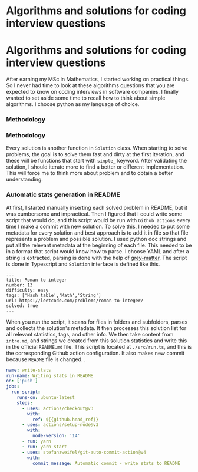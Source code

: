 # Algorithms and solutions for coding interview questions

# Algorithms and solutions for coding interview questions

After earning my MSc in Mathematics, I started working on practical things. So I never had time to look at these algorithms questions that you are expected to know on coding interviews in software companies.
I finally wanted to set aside some time to recall how to think about simple algorithms. I choose python as my language of choice.


### Methodology

### Methodology
Every solution is another function in `Solution` class.
When starting to solve problems, the goal is to solve them fast and dirty at the first iteration, and these will be functions that start with `simple_` keyword.
After validating the solution, I should iterate more to find a better or different implementation. This will force me 
to think more about problem and to obtain a better understanding.


### Automatic stats generation in README
At first, I started manually inserting each solved problem in README, but it was cumbersome and impractical.
Then I figured that I could write some script that would do, and this script would be run with `Github actions` every time I make a commit with new solution.
To solve this, I needed to put some metadata for every solution and
best approach is to add it in file so that file represents a problem and possible solution.
I used python doc strings and put all the relevant metadata at the beginning of each file.
This needed to be in a format that script would know how to parse. I choose YAML and after a string is extracted,
parsing is done with the help of [grey-matter](https://github.com/jonschlinkert/gray-matter).
The script is done in Typescript and `Solution` interface is defined like this.


```angular2html
---
title: Roman to integer
number: 13
difficulty: easy
tags: ['Hash table','Math','String']
url: https://leetcode.com/problems/roman-to-integer/
solved: true
---
```

When you run the script, it scans for files in folders and subfolders, parses and collects the solution's metadata. It then processes this solution list for all relevant statistics, tags, and other info. 
We then take content from `intro.md`, and strings we created from this solution statistics and write this in 
the official `README.md` file.
This script is located at `./src/run.ts`, and this is the corresponding Github action configuration.
It also makes new commit because `README` file is changed.
.
```yaml
name: write-stats
run-name: Writing stats in README
on: ['push']
jobs:
  run-script:
    runs-on: ubuntu-latest
    steps:
      - uses: actions/checkout@v3
        with:
          ref: ${{github.head_ref}}
      - uses: actions/setup-node@v3
        with:
          node-version: '14'
      - run: yarn
      - run: yarn start
      - uses: stefanzweifel/git-auto-commit-action@v4
        with:
          commit_message: Automatic commit - write stats to README
```


